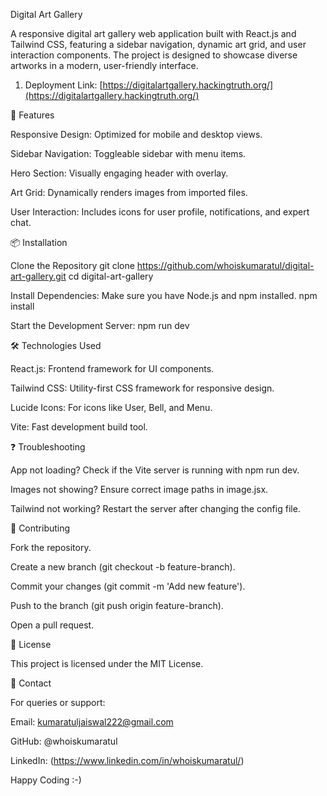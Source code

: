 Digital Art Gallery

A responsive digital art gallery web application built with React.js and Tailwind CSS, featuring a sidebar navigation, dynamic art grid, and user interaction components. The project is designed to showcase diverse artworks in a modern, user-friendly interface.

1. Deployment Link:
[https://digitalartgallery.hackingtruth.org/](https://digitalartgallery.hackingtruth.org/)

🚀 Features

Responsive Design: Optimized for mobile and desktop views.

Sidebar Navigation: Toggleable sidebar with menu items.

Hero Section: Visually engaging header with overlay.

Art Grid: Dynamically renders images from imported files.

User Interaction: Includes icons for user profile, notifications, and expert chat.

📦 Installation

Clone the Repository
git clone https://github.com/whoiskumaratul/digital-art-gallery.git
cd digital-art-gallery

Install Dependencies:
Make sure you have Node.js and npm installed.
npm install

Start the Development Server:
npm run dev




🛠️ Technologies Used

React.js: Frontend framework for UI components.

Tailwind CSS: Utility-first CSS framework for responsive design.

Lucide Icons: For icons like User, Bell, and Menu.

Vite: Fast development build tool.

 

❓ Troubleshooting

App not loading? Check if the Vite server is running with npm run dev.

Images not showing? Ensure correct image paths in image.jsx.

Tailwind not working? Restart the server after changing the config file.

🤝 Contributing

Fork the repository.

Create a new branch (git checkout -b feature-branch).

Commit your changes (git commit -m 'Add new feature').

Push to the branch (git push origin feature-branch).

Open a pull request.

📄 License

This project is licensed under the MIT License.

📧 Contact

For queries or support:

Email: kumaratuljaiswal222@gmail.com

GitHub: @whoiskumaratul

LinkedIn: (https://www.linkedin.com/in/whoiskumaratul/)



Happy Coding :-)

